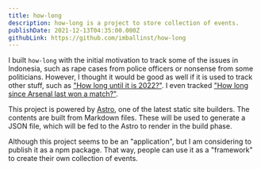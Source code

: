 ```yaml
---
title: how-long
description: how-long is a project to store collection of events.
publishDate: 2021-12-13T04:35:00.000Z
githubLink: https://github.com/imballinst/how-long
---
```


I built `how-long` with the initial motivation to track some of the issues in Indonesia, such as rape cases from police officers or nonsense from some politicians. However, I thought it would be good as well if it is used to track other stuff, such as ["How long until it is 2022?"](https://how-long.peepohappy.id/until/it-is/2022-in-indonesia/). I even tracked ["How long since Arsenal last won a match?"](https://how-long.peepohappy.id/since/arsenal/last-won-a-match/).

This project is powered by [Astro](https://astro.build/), one of the latest static site builders. The contents are built from Markdown files. These will be used to generate a JSON file, which will be fed to the Astro to render in the build phase.

Although this project seems to be an "application", but I am considering to publish it as a npm package. That way, people can use it as a "framework" to create their own collection of events.
